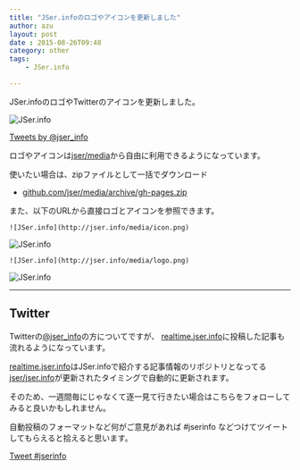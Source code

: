 ```yaml
---
title: "JSer.infoのロゴやアイコンを更新しました"
author: azu
layout: post
date : 2015-08-26T09:48
category: other
tags:
    - JSer.info

---
```


JSer.infoのロゴやTwitterのアイコンを更新しました。

![JSer.info](https://monosnap.com/file/h3VuimNtmUkbaIr4FO2GhRiooVGetE.png)

<a class="twitter-timeline"  href="https://twitter.com/jser_info" data-widget-id="636340536131981312">Tweets by @jser_info</a>
<script>!function(d,s,id){var js,fjs=d.getElementsByTagName(s)[0],p=/^http:/.test(d.location)?'http':'https';if(!d.getElementById(id)){js=d.createElement(s);js.id=id;js.src=p+"://platform.twitter.com/widgets.js";fjs.parentNode.insertBefore(js,fjs);}}(document,"script","twitter-wjs");</script>

ロゴやアイコンは[jser/media](https://github.com/jser/media "jser/media")から自由に利用できるようになっています。

使いたい場合は、zipファイルとして一括でダウンロード

- [github.com/jser/media/archive/gh-pages.zip](https://github.com/jser/media/archive/gh-pages.zip)

また、以下のURLから直接ロゴとアイコンを参照できます。

```
![JSer.info](http://jser.info/media/icon.png)
```

![JSer.info](http://jser.info/media/icon.png)


```
![JSer.info](http://jser.info/media/logo.png)
```

![JSer.info](http://jser.info/media/logo.png)

----

## Twitter

Twitterの[@jser_info](https://twitter.com/jser_info/memberships "@jser_info")の方についてですが、
[realtime.jser.info](http://realtime.jser.info/ "Realtime JSer.info")に投稿した記事も流れるようになっています。

[realtime.jser.info](http://realtime.jser.info/ "Realtime JSer.info")はJSer.infoで紹介する記事情報のリポジトリとなってる[jser/jser.info](https://github.com/jser/jser.info "jser/jser.info")が更新されたタイミングで自動的に更新されます。

そのため、一週間毎にじゃなくて逐一見て行きたい場合はこちらをフォローしてみると良いかもしれません。

自動投稿のフォーマットなど何がご意見があれば #jserinfo などつけてツイートしてもらえると拾えると思います。

<a href="https://twitter.com/intent/tweet?button_hashtag=jserinfo" class="twitter-hashtag-button" data-size="large" data-related="jser_info" data-dnt="true">Tweet #jserinfo</a>
<script>!function(d,s,id){var js,fjs=d.getElementsByTagName(s)[0],p=/^http:/.test(d.location)?'http':'https';if(!d.getElementById(id)){js=d.createElement(s);js.id=id;js.src=p+'://platform.twitter.com/widgets.js';fjs.parentNode.insertBefore(js,fjs);}}(document, 'script', 'twitter-wjs');</script>
